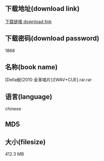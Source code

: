 ## 下载地址(download link)
[下载链接 download link](https://voluble-croquembouche-d321dc.netlify.app/?s=%5BDella%E8%9B%BB%282010+%E9%87%91%E9%9D%A9%E5%94%B1%E7%89%87%29%5D%5BWAV%2BCUE%5D.rar)

## 下载密码(download password)
1866

## 名称(book name)
[Della蛻(2010 金革唱片)][WAV+CUE].rar.rar

## 语言(language)
chinese

## MD5


## 大小(filesize)
412.3 MB
